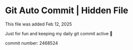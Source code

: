 # Git Auto Commit | Hidden File

This file was added Feb 12, 2025

Just for fun and keeping my daily git commit active 🤪

commit number: 2468524
